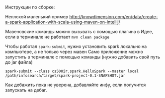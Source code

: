 Инструкции по сборке:

Неплохой маленький пример
http://knowdimension.com/en/data/create-a-spark-application-with-scala-using-maven-on-intellij/

Мавеновские команды можно вызывать с помощью плагина в Идее, если в терминале не работает
``mvn clean package``

Чтобы работал `spark-submit`, нужно установить spark локально на компьютере, а не только через мавен
Само приложение можно запустить в терминале с помощью команды (нужно добавить свой путь до jar файла)
```
spark-submit --class cs500ir.spark.HelloSpark --master local /path/infosearch/target/spark-project-0.1-SNAPSHOT.jar
```

Как дебажить пока не уверена, добавляйте инфу, если получится запускать на дебаг.